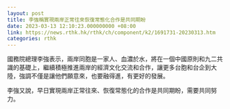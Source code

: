 ```yaml
---
layout: post
title: 李強稱實現兩岸正常往來恢復常態化合作是共同期盼
date: 2023-03-13 12:10:23.000000000 +08:00
link: https://news.rthk.hk/rthk/ch/component/k2/1691731-20230313.htm
categories: rthk
---
```


國務院總理李強表示，兩岸同胞是一家人、血濃於水，將在一個中國原則和九二共識的基礎上，繼續積極推進兩岸的經濟文化交流和合作，讓更多台胞和台企到大陸，強調不僅是讓他們願意來，也要融得進，有更好的發展。

李強又說，早日實現兩岸正常往來、恢復常態化的合作是共同期盼，需要共同努力。
